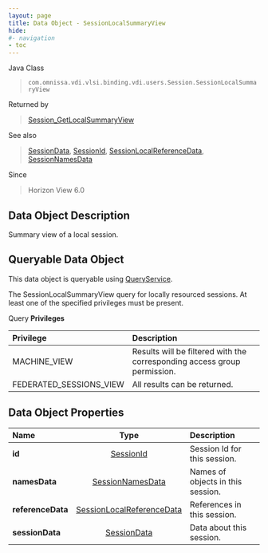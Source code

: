 ```yaml
---
layout: page
title: Data Object - SessionLocalSummaryView
hide:
#- navigation
- toc
---
```






Java Class
> `com.omnissa.vdi.vlsi.binding.vdi.users.Session.SessionLocalSummaryView`

Returned by
> [Session_GetLocalSummaryView](vdi.users.Session.md#getLocalSummaryView)

See also
> [SessionData](vdi.users.Session.SessionData.md), [SessionId](vdi.entity.SessionId.md), [SessionLocalReferenceData](vdi.users.Session.SessionLocalReferenceData.md), [SessionNamesData](vdi.users.Session.SessionNamesData.md)

Since
> Horizon View 6.0


## Data Object Description

Summary view of a local session.

##  Queryable Data Object

This data object is queryable using [QueryService](vdi.query.QueryService.md "QueryService").

The SessionLocalSummaryView query for locally resourced sessions. At least one of the specified privileges must be present.

Query **Privileges**

Privilege | Description
:---|:---
MACHINE_VIEW|  Results will be filtered with the corresponding access group permission.
FEDERATED_SESSIONS_VIEW|  All results can be returned.



## Data Object Properties

 Name | Type | Description
:---|:---:|:---
**id**| [SessionId](vdi.entity.SessionId.md)|  Session Id for this session.
**namesData**| [SessionNamesData](vdi.users.Session.SessionNamesData.md)|  Names of objects in this session.
**referenceData**| [SessionLocalReferenceData](vdi.users.Session.SessionLocalReferenceData.md)|  References in this session.
**sessionData**| [SessionData](vdi.users.Session.SessionData.md)|  Data about this session.


 
